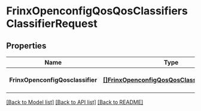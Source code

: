 # FrinxOpenconfigQosQosClassifiersClassifierRequest

## Properties
Name | Type | Description | Notes
------------ | ------------- | ------------- | -------------
**FrinxOpenconfigQosclassifier** | [**[]FrinxOpenconfigQosQosClassifiersClassifier**](frinx.openconfig.qos.qos.classifiers.Classifier.md) |  | [optional] [default to null]

[[Back to Model list]](../README.md#documentation-for-models) [[Back to API list]](../README.md#documentation-for-api-endpoints) [[Back to README]](../README.md)


